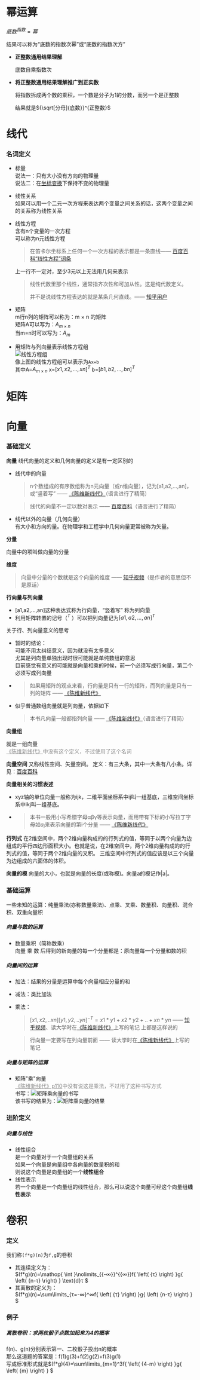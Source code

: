 # 幂运算

$底数^{指数}=幂$  

结果可以称为“底数的指数次幂”或“底数的指数次方”  

- **正整数通用结果理解**  

  底数自乘指数次

- **将正整数通用结果理解推广到正实数**  

  将指数拆成两个数的乘积，一个数是分子为1的分数，而另一个是正整数  

  结果就是${\sqrt[分母]{底数}}^{正整数}$





# 线代

### 名词定义

- 标量  
  说法一：只有大小没有方向的物理量  
  说法二：在[坐标变换](https://baike.baidu.com/item/坐标变换/5261943)下保持不变的物理量
  
- 线性关系  
  如果可以用一个二元一次方程来表达两个变量之间关系的话，这两个变量之间的关系称为线性关系
  
- 线性方程  
  含有n个变量的一次方程  
  可以称为n元线性方程  
  
  > 在笛卡尔坐标系上任何一个一次方程的表示都是一条直线—— [百度百科“线性方程”词条](https://link.zhihu.com/?target=https%3A//baike.baidu.com/item/%E7%BA%BF%E6%80%A7%E6%96%B9%E7%A8%8B/6129663%3Ffr%3Daladdin)
  
  上一行不一定对，至少3元以上无法用几何来表示
  
  > 线性代数里那个线性，通常指齐次性和可加从性。这是纯代数定义。
  >
  > 并不是说线性方程表达的就是某条几何直线。—— [知乎用户](https://www.zhihu.com/people/xu-kong-hui-guang-36)

- 矩阵  
  m行n列的矩阵可以称为：m × n 的矩阵  
  矩阵A可以写为：$A_{m×n}$  
  当m=n时可以写为：$A_m$
- 用矩阵与列向量表示线性方程组  
  ![线性方程组](../图片/线性方程组.png)  
  像上图的线性方程组可以表示为`Ax=b`  
  其中A=$A_{m×n}$ x=$[x1,x2,...,xn]^T$  b=$[b1,b2,...,bn]^T$ 



# 矩阵





# 向量

### 基础定义

**向量**
线代向量的定义和几何向量的定义是有一定区别的  

- 线代中的向量

  > n个数组成的有序数组称为n元向量（或n维向量），记为[a1,a2,...,an]，或“竖着写” —— [《陈维新线代》](https://book.douban.com/subject/1239578/)（语言进行了精简）

  > 线代的向量不一定以数对表示 —— [百度百科](https://baike.baidu.com/item/%E5%90%91%E9%87%8F/1396519)（语言进行了精简）

- 线代以外的向量（几何向量）  
  有大小和方向的量。在物理学和工程学中几何向量更常被称为矢量。

**分量**

向量中的项叫做向量的分量

**维度**

> 向量中分量的个数就是这个向量的维度 —— [知乎视频](https://www.zhihu.com/zvideo/1247273664388894720)（是作者的意思但不是原话）

**行向量与列向量**

- [a1,a2,...,an]这种表达式称为行向量，“竖着写” 称为列向量
- 利用矩阵转置的记号（$^T$ ）可以把列向量记为$[a1,a2,...,an]^T$ 

关于行、列向量意义的思考

- 暂时的结论：  
  可能不用太纠结意义，因为就没有太多意义  
  尤其是列向量单独出现时很可能就是单纯数组的意思  
  目前感觉有意义的可能就是向量相乘的时候，前一个必须写成行向量，第二个必须写成列向量

- >  如果用矩阵的观点来看，行向量是只有一行的矩阵，而列向量是只有一列的矩阵 —— [《陈维新线代》](https://book.douban.com/subject/1239578/)

- 似乎普通数组向量就是列向量，依据如下  

  > 本书凡向量一般都指列向量 —— [《陈维新线代》](https://book.douban.com/subject/1239578/)（语言进行了精简）

**向量组**

就是一组向量  
<span style='opacity:.5'>[《陈维新线代》](https://book.douban.com/subject/1239578/)中没有这个定义，不过使用了这个名词</span>

**向量空间**
又称线性空间、矢量空间。
定义：有三大条，其中一大条有八小条。详见：[百度百科](https://baike.baidu.com/item/%E5%90%91%E9%87%8F%E7%A9%BA%E9%97%B4#%E8%AF%A6%E7%BB%86%E5%AE%9A%E4%B9%89)

**向量相关的习惯表述**

- xyz轴的单位向量一般称为ijk，二维平面坐标系中ij叫一组基底，三维空间坐标系中ikj叫一组基底。

- >  本书一般用小写希腊字母αβγ等表示向量，而用带有下标的小写拉丁字母如$a_i$来表示向量的第i个分量 —— [《陈维新线代》](https://book.douban.com/subject/1239578/)

**行列式**
在2维空间中，两个2维向量构成的的行列式的值，等同于以两个向量为边组成的平行四边形面积大小。也就是说，在2维空间中，两个2维向量构成的的行列式的值，等同于两个2维向量的叉积。
三维空间中行列式的值应该是以三个向量为边组成的六面体的体积。

**向量的模**
向量的大小，也就是向量的长度(或称模)。向量a的模记作|a|。

### 基础运算

一些未知的运算：纯量乘法(亦称数量乘法)、点乘、叉乘、数量积、向量积、混合积、双重向量积

##### 向量与数的运算

- 数量乘积（简称数乘）  
  向量 乘 数 后得到的新向量的每一个分量都是：原向量每一个分量和数的积

##### 向量间的运算
- 加法：结果的分量是运算中每个向量相应分量的和

- 减法：类比加法

- 乘法：  

  > $[x1,x2,..xn] [y1,y2,..yn]^{-T}=x1*y1+x2*y2+..+xn*yn$ —— [知乎视频](https://www.zhihu.com/zvideo/1247273664388894720)、读大学时在[《陈维新线代》](https://book.douban.com/subject/1239578/)上写的笔记 上都是这样说的

  > 行向量一定要写在列向量前面 —— 读大学时在[《陈维新线代》](https://book.douban.com/subject/1239578/)上写的笔记

##### 向量与矩阵的运算

- 矩阵"乘"向量  
  <span style='opacity:.5'>[《陈维新线代》p110](https://book.douban.com/subject/1239578/)中没有说这是乘法，不过用了这种书写方式</span>  
  书写：![矩阵乘向量的书写](../图片/矩阵乘向量的书写.png)  
  该书写的结果为：![矩阵乘向量的结果](../图片/矩阵乘向量的结果.png)

### 进阶定义

##### 向量与线性

- 线性组合  
  是一个向量对于一个向量组的关系  
  如果一个向量是向量组中各向量的数量积的和  
  则说这个向量是向量组的一个**线性组合**
- 线性表示  
  若一个向量是一个向量组的线性组合，那么可以说这个向量可经这个向量组**线性表示**



# 卷积

### 定义

我们称`(f*g)(n)`为`f,g`的卷积  

- 其连续定义为：  
  $(f*g)(n)=\mathop{ \int }\nolimits_{{-∞}}^{{∞}}f{ \left( {τ} \right) }g{ \left( {n-τ} \right) } \text{d}τ
$
- 其离散的定义为：   
  $(f*g)(n)=\sum\limits_{τ=-∞}^∞f{ \left( {τ} \right) }g{ \left( {n-τ} \right) } 
$

### 例子

##### 离散卷积：求两枚骰子点数加起来为4的概率

f(n)、g(n)分别表示第一、二枚骰子投出n的概率  
那么这道题的答案是：f(1)g(3)+f(2)g(2)+f(3)g(1)  
写成标准形式就是$(f*g)(4)=\sum\limits_{m=1}^3f{ \left( {4-m} \right) }g{ \left( {m} \right) } 
$



